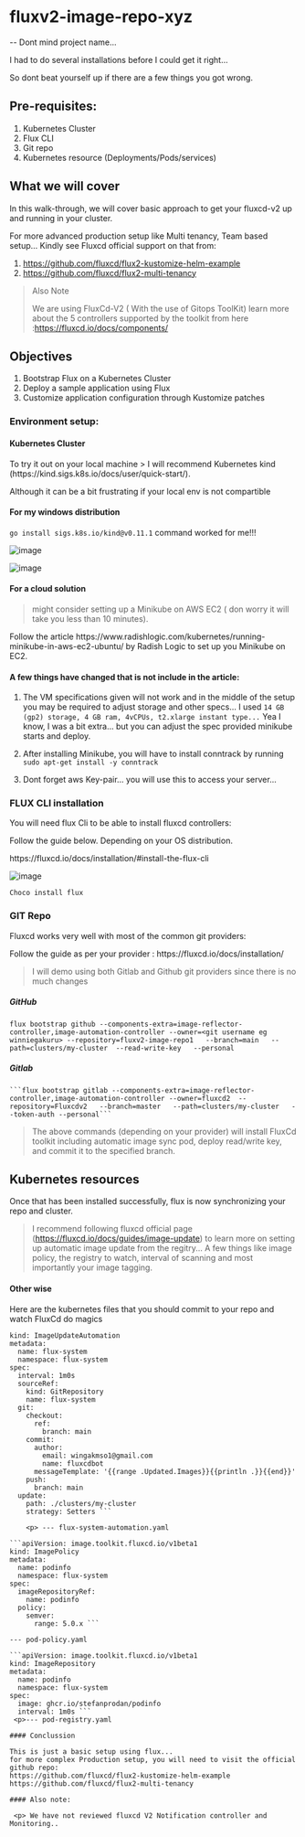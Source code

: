 # fluxv2-image-repo-xyz
-- Dont mind project name... 
 <p> I had to do several installations before I could get it right...
 <p> So dont beat yourself up if there are a few things you got wrong.

## Pre-requisites:
1. Kubernetes Cluster
2. Flux CLI
3. Git repo
4. Kubernetes resource (Deployments/Pods/services)

## What we will cover
In this walk-through, we will cover basic approach to get your fluxcd-v2 up and running in your cluster. 
 <p> For more advanced production setup like Multi tenancy, Team based setup... Kindly see Fluxcd
official support on that from:
  
1. https://github.com/fluxcd/flux2-kustomize-helm-example
2. https://github.com/fluxcd/flux2-multi-tenancy

> Also Note  <p>We are using FluxCd-V2 ( With the use of Gitops ToolKit) learn more about the 5 controllers supported by the toolkit from here :https://fluxcd.io/docs/components/ 

## Objectives
1. Bootstrap Flux on a Kubernetes Cluster
2. Deploy a sample application using Flux
3. Customize application configuration through Kustomize patches

### Environment setup:
#### Kubernetes Cluster
 <p> To try it out on your local machine
 > I will recommend Kubernetes kind (https://kind.sigs.k8s.io/docs/user/quick-start/).
 <p> Although it can be a bit frustrating if your local env is not compartible
   
#### For my windows distribution
   ```go install sigs.k8s.io/kind@v0.11.1``` command worked for me!!!
 
  ![image](https://user-images.githubusercontent.com/17796294/146667928-85b705b0-25b4-47d0-b1cf-1b3f2e9a8a97.png)

 
 ![image](https://user-images.githubusercontent.com/17796294/146666565-9b9f87c7-61a3-4dbc-80e1-c2605444245d.png)
 
 #### For a cloud solution
  > might consider setting up a Minikube on AWS EC2 ( don worry it will take you less than 10 minutes).
  <p> Follow the article https://www.radishlogic.com/kubernetes/running-minikube-in-aws-ec2-ubuntu/ by Radish Logic to set up you Minikube on EC2.
   
#### A few things have changed that is not include in the article:
  1. The VM specifications given will not work and in the middle of the setup you may be required to adjust storage and other specs...
  I used ```14 GB (gp2) storage, 4 GB ram, 4vCPUs, t2.xlarge instant type...```
   Yea I know, I was a bit extra... but you can adjust the spec provided minikube starts and deploy.
  
  2. After installing Minikube, you will have to install conntrack by running 
   ```sudo apt-get install -y conntrack```
  
  3. Dont forget aws Key-pair... you will use this to access your server...
  
 
 ### FLUX CLI installation
 <p> You will need flux Cli to be able to install fluxcd controllers:
 <p> Follow the guide below. Depending on your OS distribution.
 <p> https://fluxcd.io/docs/installation/#install-the-flux-cli

 ![image](https://user-images.githubusercontent.com/17796294/146667960-632200fe-9308-47c6-a0da-84c5fc50b901.png)

 ```Choco install flux```
 
  ### GIT Repo
  <p> Fluxcd works very well with most of the common git providers: 
  <p> Follow the guide as per your provider : https://fluxcd.io/docs/installation/
   
 > I will demo using both Gitlab and Github git providers since there is no much changes
   
##### GitHub 
   ```flux bootstrap github --components-extra=image-reflector-controller,image-automation-controller --owner=<git username eg winniegakuru> --repository=fluxv2-image-repo1   --branch=main   --path=clusters/my-cluster  --read-write-key   --personal```
   
##### Gitlab
    ```flux bootstrap gitlab --components-extra=image-reflector-controller,image-automation-controller --owner=fluxcd2  --repository=Fluxcdv2   --branch=master   --path=clusters/my-cluster   --token-auth --personal```
    
> The above commands (depending on your provider) will install FluxCd toolkit including automatic image sync pod, deploy read/write key, and commit it to the specified branch.
   
 ## Kubernetes resources
 <p> Once that has been installed successfully, flux is now synchronizing  your repo and cluster.
     
  > I recommend  following fluxcd official page (https://fluxcd.io/docs/guides/image-update) to learn more on setting up automatic image update from the regitry...
     A few things like image policy, the registry to watch, interval of scanning and most importantly your image tagging.
     
  #### Other wise
  
   <p>   Here are the kubernetes files that you should commit to your repo and watch FluxCd do magics
    
```apiVersion: image.toolkit.fluxcd.io/v1beta1
kind: ImageUpdateAutomation
metadata:
  name: flux-system
  namespace: flux-system
spec:
  interval: 1m0s
  sourceRef:
    kind: GitRepository
    name: flux-system
  git:
    checkout:
      ref:
        branch: main
    commit:
      author:
        email: wingakmso1@gmail.com
        name: fluxcdbot
      messageTemplate: '{{range .Updated.Images}}{{println .}}{{end}}'
    push:
      branch: main
  update:
    path: ./clusters/my-cluster
    strategy: Setters ```
 
    <p> --- flux-system-automation.yaml
    
```apiVersion: image.toolkit.fluxcd.io/v1beta1
kind: ImagePolicy
metadata:
  name: podinfo
  namespace: flux-system
spec:
  imageRepositoryRef:
    name: podinfo
  policy:
    semver:
      range: 5.0.x ```
     
--- pod-policy.yaml

```apiVersion: image.toolkit.fluxcd.io/v1beta1
kind: ImageRepository
metadata:
  name: podinfo
  namespace: flux-system
spec:
  image: ghcr.io/stefanprodan/podinfo
  interval: 1m0s ```
 <p>--- pod-registry.yaml

#### Conclussion
  
This is just a basic setup using flux...
for more complex Production setup, you will need to visit the official github repo: 
https://github.com/fluxcd/flux2-kustomize-helm-example
https://github.com/fluxcd/flux2-multi-tenancy

#### Also note:
  
 <p> We have not reviewed fluxcd V2 Notification controller and Monitoring.. 
   
